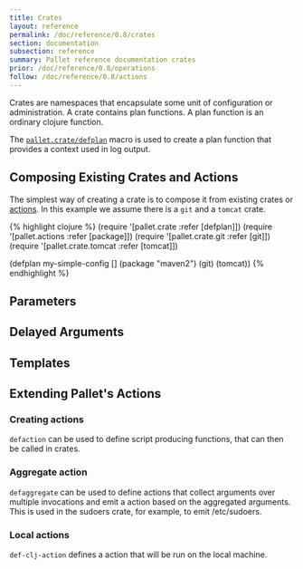 ```yaml
---
title: Crates
layout: reference
permalink: /doc/reference/0.8/crates
section: documentation
subsection: reference
summary: Pallet reference documentation crates
prior: /doc/reference/0.8/operations
follow: /doc/reference/0.8/actions
---
```


Crates are namespaces that encapsulate some unit of configuration or
administration. A crate contains plan functions.  A plan function is an ordinary
clojure function.

The [`pallet.crate/defplan`](/pallet/api/0.8/pallet.crate#var-defplan) macro is
used to create a plan function that provides a context used in log output.

## Composing Existing Crates and Actions

The simplest way of creating a crate is to compose it from existing crates or
[actions](/doc/reference/0.8/actions). In this example we assume there is a
`git` and a `tomcat` crate.

{% highlight clojure %}
(require '[pallet.crate :refer [defplan]])
(require '[pallet.actions :refer [package]])
(require '[pallet.crate.git :refer [git]])
(require '[pallet.crate.tomcat :refer [tomcat]])

(defplan my-simple-config
  []
  (package "maven2")
  (git)
  (tomcat))
{% endhighlight %}

## Parameters

## Delayed Arguments

## Templates

## Extending Pallet's Actions

### Creating actions
`defaction` can be used to define script producing functions, that can then
be called in crates.

### Aggregate action

`defaggregate` can be used to define actions that collect arguments over
multiple invocations and emit a action based on the aggregated arguments.
This is used in the sudoers crate, for example, to emit /etc/sudoers.

### Local actions
`def-clj-action` defines a action that will be run on the local machine.
